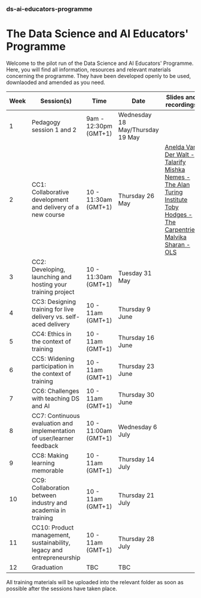 ### ds-ai-educators-programme
# The Data Science and AI Educators' Programme

Welcome to the pilot run of the Data Science and AI Educators' Programme.
Here, you will find all information, resources and relevant materials concerning the programme. They have been developed openly to be used, downlaoded and amended as you need.

  | Week      | Session(s)                    | Time    |    Date      | Slides and recordings             |
| ----------- | ------------------------------- | ----------- | -------------- | -------------------- |
 | 1 |  Pedagogy session 1 and 2         | 9am - 12:30pm (GMT+1)   | Wednesday 18 May/Thursday 19 May |         |  Complete
 | 2 |  CC1: Collaborative development and delivery of a new course          | 10 - 11:30am (GMT+1)       | Thursday 26 May    |   [Anelda Van Der Walt - Talarify](https://github.com/alan-turing-institute/ds-ai-educators-programme/blob/main/cc1-collaborative-development/Anelda-Van-Der-Walt-Talarify/Slides-and-video.md) <br/> [Mishka Nemes - The Alan Turing Institute](https://github.com/alan-turing-institute/ds-ai-educators-programme/blob/main/cc1-collaborative-development/Mishka-Nemes-The-Turing/Slides.md)  <br/> [Toby Hodges - The Carpentries](https://github.com/alan-turing-institute/ds-ai-educators-programme/blob/main/cc1-collaborative-development/Toby-Hodges-Carpentries/slides.md) <br/> [Malvika Sharan - OLS](https://github.com/alan-turing-institute/ds-ai-educators-programme/blob/main/cc1-collaborative-development/Malvika-Sharan-OLS/Slides.md)   |  Complete
 | 3 |  CC2: Developing, launching and hosting your training project   |   10 - 11:30am (GMT+1)       |  Tuesday 31 May  |          | Complete
 | 4 |  CC3: Designing training for live delivery vs. self-aced delivery       |   10 - 11am (GMT+1)  | Thursday 9 June |         |  Complete
 | 5 |  CC4: Ethics in the context of training              |  10 - 11am (GMT+1)  | Thursday 16 June  |          | Complete
 | 6 |  CC5: Widening participation in the context of training          | 10 - 11am (GMT+1)    | Thursday 23 June |         |  Complete
 | 7 |  CC6: Challenges with teaching DS and AI              |  10 - 11am (GMT+1)  | Thursday 30 June  |          | Complete
 | 8 |  CC7: Continuous evaluation and implementation of user/learner feedback         | 10 - 11:00am (GMT+1)    | Wednesday 6 July |         |  Complete
 | 9 |  CC8: Making learning memorable         | 10 - 11am (GMT+1)    | Thursday 14 July |          | Complete
 | 10 |  CC9: Collaboration between industry and academia in training         | 10 - 11am (GMT+1)    | Thursday 21 July |          | Complete
 | 11 |  CC10: Product management, sustainability, legacy and entrepreneurship         | 10 - 11am (GMT+1)    | Thursday 28 July |         |  Complete
 | 12 |  Graduation         | TBC    | TBC |          | Complete
 
 All training materials will be uploaded into the relevant folder as soon as possible after the sessions have taken place.
